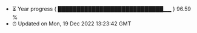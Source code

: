 - ⏳ Year progress { ████████████████████████████▁▁ } 96.59 %
- ⏰ Updated on Mon, 19 Dec 2022 13:23:42 GMT

